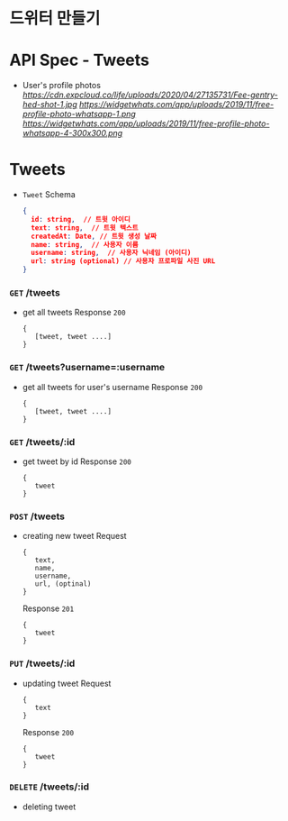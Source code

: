 # 드위터 만들기

# API Spec - Tweets

- User's profile photos
  *https://cdn.expcloud.co/life/uploads/2020/04/27135731/Fee-gentry-hed-shot-1.jpg*
  *https://widgetwhats.com/app/uploads/2019/11/free-profile-photo-whatsapp-1.png*
  *https://widgetwhats.com/app/uploads/2019/11/free-profile-photo-whatsapp-4-300x300.png*

# Tweets

- `Tweet` Schema
  ```json
  {
    id: string,  // 트윗 아이디
    text: string,  // 트윗 텍스트
    createdAt: Date, // 트윗 생성 날짜
    name: string,  // 사용자 이름
    username: string,  // 사용자 닉네임 (아이디)
    url: string (optional) // 사용자 프로파일 사진 URL
  }
  ```

### `GET` /tweets

- get all tweets
  Response `200`
  ```
  {
     [tweet, tweet ....]
  }
  ```

### `GET` /tweets?username=:username

- get all tweets for user's username
  Response `200`
  ```
  {
     [tweet, tweet ....]
  }
  ```

### `GET` /tweets/:id

- get tweet by id
  Response `200`
  ```
  {
     tweet
  }
  ```

### `POST` /tweets

- creating new tweet
  Request
  ```
  {
     text,
     name,
     username,
  	 url, (optinal)
  }
  ```
  Response `201`
  ```
  {
     tweet
  }
  ```

### `PUT` /tweets/:id

- updating tweet
  Request
  ```
  {
     text
  }
  ```
  Response `200`
  ```
  {
     tweet
  }
  ```

### `DELETE` /tweets/:id

- deleting tweet
